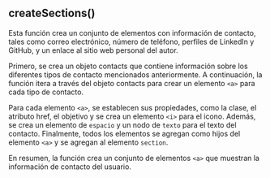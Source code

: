 ## createSections()


Esta función crea un conjunto de elementos con información de contacto, tales como correo electrónico, número de teléfono, perfiles de LinkedIn y GitHub, y un enlace al sitio web personal del autor.

Primero, se crea un objeto contacts que contiene información sobre los diferentes tipos de contacto mencionados anteriormente. A continuación, la función itera a través del objeto contacts para crear un elemento `<a>` para cada tipo de contacto.

Para cada elemento `<a>`, se establecen sus propiedades, como la clase, el atributo href, el objetivo y se crea un elemento `<i>` para el icono. Además, se crea un elemento de `espacio` y un nodo de `texto` para el texto del contacto. Finalmente, todos los elementos se agregan como hijos del elemento `<a>` y se agregan al elemento `section`.

En resumen, la función crea un conjunto de elementos `<a>` que muestran la información de contacto del usuario.